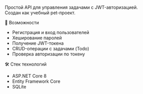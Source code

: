Простой API для управления задачами с JWT-авторизацией.  
Создан как учебный pet-проект.

🚀 Возможности

- Регистрация и вход пользователей
- Хеширование паролей
- Получение JWT-токена
- CRUD-операции с задачами (Todo)
- Проверка авторизации по токену

🛠️ Стек технологий

- ASP.NET Core 8
- Entity Framework Core
- SQLite
